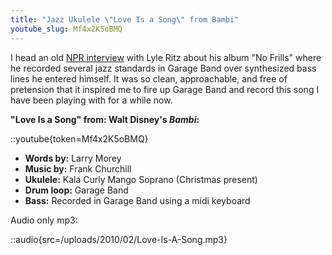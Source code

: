 ```yaml
---
title: "Jazz Ukulele \"Love Is a Song\" from Bambi"
youtube_slug: Mf4x2K5oBMQ
---
```


I head an old [NPR interview](http://www.npr.org/templates/story/story.php?storyId=11858836) with Lyle Ritz about his album "No Frills" where he recorded several jazz standards in Garage Band over synthesized bass lines he entered himself. It was so clean, approachable, and free of pretension that it inspired me to fire up Garage Band and record this song I have been playing with for a while now.

<strong>"Love Is a Song" from: Walt Disney's <em>Bambi</em>:</strong>

::youtube{token=Mf4x2K5oBMQ}

- <strong>Words by:</strong> Larry Morey
- <strong>Music by:</strong> Frank Churchill
- <strong>Ukulele:</strong> Kala Curly Mango Soprano (Christmas present)
- <strong>Drum loop:</strong> Garage Band
- <strong>Bass:</strong> Recorded in Garage Band using a midi keyboard

Audio only mp3:

::audio{src=/uploads/2010/02/Love-Is-A-Song.mp3}